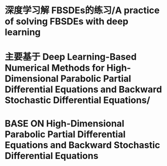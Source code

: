 # 深度学习解 FBSDEs的练习/A practice of solving FBSDEs with deep learning
# 主要基于 Deep Learning-Based Numerical Methods for High-Dimensional Parabolic Partial Differential Equations and Backward Stochastic Differential Equations/
# BASE ON High-Dimensional Parabolic Partial Differential Equations and Backward Stochastic Differential Equations
